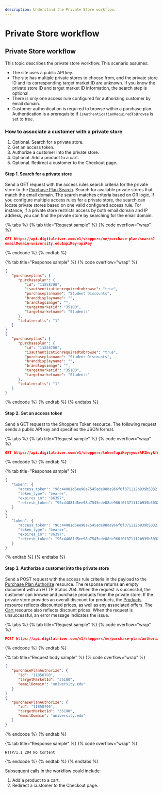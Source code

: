 ```yaml
---
description: Understand the Private Store workflow.
---
```


# Private Store workflow

## Private Store workflow

This topic describes the private store workflow. This scenario assumes:

* The site uses a public API key.
* The site has multiple private stores to choose from, and the private store ID and its corresponding target market ID are unknown. If you know the private store ID and target market ID information, the search step is optional.
* There is only one access rule configured for authorizing customer by email domain.
* Customer authentication is required to browse within a purchase plan. Authentication is a prerequisite if `isAuthenticationRequiredToBrowse` is set to true.

### How to associate a customer with a private store

1. Optional. Search for a private store.
2. Get an access token.
3. Authorize a customer into the private store.
4. Optional. Add a product to a cart.
5. Optional. Redirect a customer to the Checkout page.

#### Step 1. Search for a private store

Send a GET request with the access rules search criteria for the private store to the [Purchase Plan Search](https://www.digitalriver.com/docs/commerce-api-reference/#tag/Purchase-Plan-Search). Search for available private stores that match the email domain. The search matches criteria based on OR logic. If you configure multiple access rules for a private store, the search can locate private stores based on one valid configured access rule. For instance, if a private store restricts access by both email domain and IP address, you can find the private store by searching for the email domain.

{% tabs %}
{% tab title="Request sample" %}
{% code overflow="wrap" %}
```json
GET https://api.digitalriver.com/v1/shoppers/me/purchase-plan/search?
emailDomain=university.edu&apiKey=apiKey
```
{% endcode %}
{% endtab %}

{% tab title="Response sample" %}
{% code overflow="wrap" %}
```json
{
   "purchaseplans": {
      "purchaseplan": {
         "id": "11858700",
         "isauthenticationrequiredtobrowse": "true",
         "purchaseplanname": "Student Discounts",
         "branddisplayname": "",
         "brandlogoimage": "",
         "targetmarketid": "35100",
         "targetmarketname": "Students"
      },
      "totalresults": "1"
   }
}
{
   "purchaseplans": {
      "purchaseplan": {
         "id": "11858700",
         "isauthenticationrequiredtobrowse": "true",
         "purchaseplanname": "Student Discounts",
         "branddisplayname": "",
         "brandlogoimage": "",
         "targetmarketid": "35100",
         "targetmarketname": "Students"
      },
      "totalresults": "1"
   }
}
```
{% endcode %}
{% endtab %}
{% endtabs %}

#### Step 2. Get an access token

Send a GET request to the Shoppers Token resource. The following request sends a public API key and specifies the JSON format.

{% tabs %}
{% tab title="Request sample" %}
{% code overflow="wrap" %}
```json
GET https://api.digitalriver.com/v1/shoppers/token?apiKey=yourAPIkey&format=json
```
{% endcode %}
{% endtab %}

{% tab title="Response sample" %}
```javascript
{
   "token": {
      "access_token": "96c44081d5ee98a7545ede88de966f0f371112b939b503219575572b5054be5b52b...",
      "token_type": "bearer",
      "expires_in": "86397",
      "refresh_token": "96c44081d5ee98a7545ede88de966f0f371112b939b503219575572b5054be5b8f5..."
   }
}
{
   "token": {
      "access_token": "96c44081d5ee98a7545ede88de966f0f371112b939b503219575572b5054be5b52b...",
      "token_type": "bearer",
      "expires_in": "86397",
      "refresh_token": "96c44081d5ee98a7545ede88de966f0f371112b939b503219575572b5054be5b8f5..."
   }
}
```
{% endtab %}
{% endtabs %}

#### Step 3. Authorize a customer into the private store

Send a POST request with the access rule criteria in the payload to the [Purchase Plan Authorize](https://www.digitalriver.com/docs/commerce-api-reference/#tag/Purchase-Plan-Authorize) resource. The response returns an empty document with an HTTP Status 204. When the request is successful, the customer can browse and purchase products from the private store. If the private store provides an overall discount for products, the [Products ](https://www.digitalriver.com/docs/commerce-api-reference/#tag/Products)resource reflects discounted prices, as well as any associated offers. The [Cart ](https://www.digitalriver.com/docs/commerce-api-reference/#tag/Apply-Shopper)resource also reflects discount prices. When the request is unsuccessful, an error message indicates the issue.

{% tabs %}
{% tab title="Request sample" %}
{% code overflow="wrap" %}
```json
POST https://api.digitalriver.com/v1/shoppers/me/purchase-plan/authorize 
```
{% endcode %}
{% endtab %}

{% tab title="Request body sample" %}
{% code overflow="wrap" %}
```json
{
   "purchasePlanAuthorize": {
      "id": "11858700",
      "targetMarketId": "35100",
      "emailDomain": "university.edu"
   }
}
{
   "purchasePlanAuthorize": {
      "id": "11858700",
      "targetMarketId": "35100",
      "emailDomain": "university.edu"
   }
}
```
{% endcode %}
{% endtab %}

{% tab title="Response sample" %}
{% code overflow="wrap" %}
```
HTTP/1.1 204 No Content
```
{% endcode %}
{% endtab %}
{% endtabs %}

Subsequent calls in the workflow could include:

1. Add a product to a cart.
2. Redirect a customer to the Checkout page.
